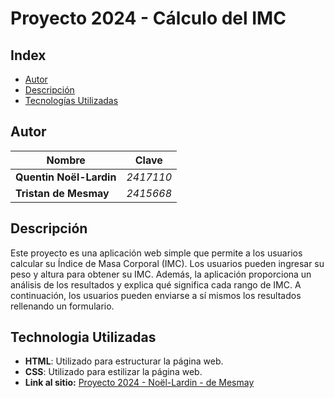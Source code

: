 # Proyecto 2024 - Cálculo del IMC

## Index

- [Autor](#autor)
- [Descripción](#descripción)
- [Tecnologías Utilizadas](#tecnologías-utilizadas)

## Autor
| Nombre                | Clave     |
|-----------------------|-----------|
| **Quentin Noël-Lardin**   | *2417110* |
| **Tristan de Mesmay**     | *2415668* |

## Descripción
Este proyecto es una aplicación web simple que permite a los usuarios calcular su Índice de Masa Corporal (IMC). Los usuarios pueden ingresar su peso y altura para obtener su IMC. Además, la aplicación proporciona un análisis de los resultados y explica qué significa cada rango de IMC. A continuación, los usuarios pueden enviarse a sí mismos los resultados rellenando un formulario.

## Technologia Utilizadas
- **HTML**: Utilizado para estructurar la página web.
- **CSS**: Utilizado para estilizar la página web.
- **Link al sitio:** [Proyecto 2024 - Noël-Lardin - de Mesmay]( https://ucc-labcompu2.github.io/proyecto2024-NoelLardin-deMesmay/) 
